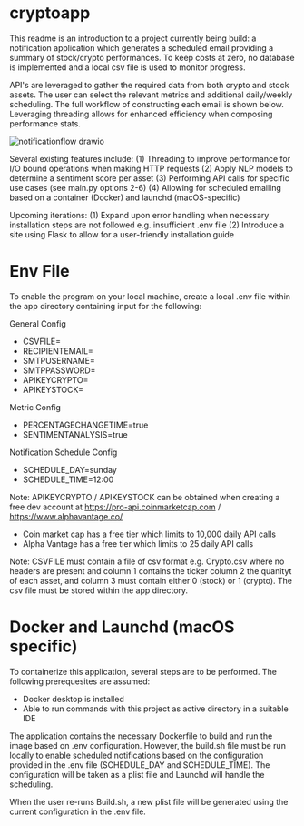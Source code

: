 # cryptoapp

This readme is an introduction to a project currently being build: a notification application which generates a scheduled email providing a summary of stock/crypto performances. To keep costs at zero, no database is implemented and a local csv file is used to monitor progress.

API's are leveraged to gather the required data from both crypto and stock assets. The user can select the relevant metrics and additional daily/weekly scheduling. The full workflow of constructing each email is shown below. Leveraging threading allows for enhanced efficiency when composing performance stats.

![notificationflow drawio](https://github.com/lawrencemulders/cryptoapp/assets/80403668/bc434dbf-02ce-404e-8bf4-6d85fe5c0578)

Several existing features include:
(1) Threading to improve performance for I/O bound operations when making HTTP requests
(2) Apply NLP models to determine a sentiment score per asset
(3) Performing API calls for specific use cases (see main.py options 2-6)
(4) Allowing for scheduled emailing based on a container (Docker) and launchd (macOS-specific)

Upcoming iterations:
(1) Expand upon error handling when necessary installation steps are not followed e.g. insufficient .env file
(2) Introduce a site using Flask to allow for a user-friendly installation guide

# Env File

To enable the program on your local machine, create a local .env file within the app directory containing input for the following:

General Config
- CSVFILE=
- RECIPIENTEMAIL=
- SMTPUSERNAME=
- SMTPPASSWORD=
- APIKEYCRYPTO=
- APIKEYSTOCK=

Metric Config
- PERCENTAGECHANGETIME=true
- SENTIMENTANALYSIS=true

Notification Schedule Config
- SCHEDULE_DAY=sunday
- SCHEDULE_TIME=12:00

Note: APIKEYCRYPTO / APIKEYSTOCK can be obtained when creating a free dev account at https://pro-api.coinmarketcap.com / https://www.alphavantage.co/
- Coin market cap has a free tier which limits to 10,000 daily API calls
- Alpha Vantage has a free tier which limits to 25 daily API calls

Note: CSVFILE must contain a file of csv format e.g. Crypto.csv where no headers are present and column 1 contains the ticker column 2 the quanityt of each asset, and column 3 must contain either 0 (stock) or 1 (crypto). The csv file must be stored within the app directory.

# Docker and Launchd (macOS specific)

To containerize this application, several steps are to be performed. The following prerequesites are assumed:
- Docker desktop is installed
- Able to run commands with this project as active directory in a suitable IDE

The application contains the necessary Dockerfile to build and run the image based on .env configuration. However, the build.sh file must be run locally to enable scheduled notifications based on the configuration provided in the .env file (SCHEDULE_DAY and SCHEDULE_TIME). The configuration will be taken as a plist file and Launchd will handle the scheduling.

When the user re-runs Build.sh, a new plist file will be generated using the current configuration in the .env file.
